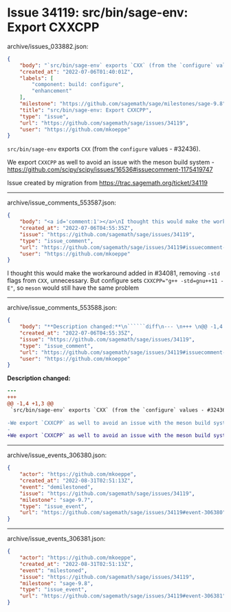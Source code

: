 # Issue 34119: src/bin/sage-env: Export CXXCPP

archive/issues_033882.json:
```json
{
    "body": "`src/bin/sage-env` exports `CXX` (from the `configure` values - #32436).\n\nWe export `CXXCPP` as well to avoid an issue with the meson build system - https://github.com/scipy/scipy/issues/16536#issuecomment-1175419747\n\nIssue created by migration from https://trac.sagemath.org/ticket/34119\n\n",
    "created_at": "2022-07-06T01:40:01Z",
    "labels": [
        "component: build: configure",
        "enhancement"
    ],
    "milestone": "https://github.com/sagemath/sage/milestones/sage-9.8",
    "title": "src/bin/sage-env: Export CXXCPP",
    "type": "issue",
    "url": "https://github.com/sagemath/sage/issues/34119",
    "user": "https://github.com/mkoeppe"
}
```
`src/bin/sage-env` exports `CXX` (from the `configure` values - #32436).

We export `CXXCPP` as well to avoid an issue with the meson build system - https://github.com/scipy/scipy/issues/16536#issuecomment-1175419747

Issue created by migration from https://trac.sagemath.org/ticket/34119





---

archive/issue_comments_553587.json:
```json
{
    "body": "<a id='comment:1'></a>\nI thought this would make the workaround added in #34081, removing `-std` flags from `CXX`, unnecessary. But configure sets `CXXCPP=\"g++ -std=gnu++11 -E\"`, so `meson` would still have the same problem",
    "created_at": "2022-07-06T04:55:35Z",
    "issue": "https://github.com/sagemath/sage/issues/34119",
    "type": "issue_comment",
    "url": "https://github.com/sagemath/sage/issues/34119#issuecomment-553587",
    "user": "https://github.com/mkoeppe"
}
```

<a id='comment:1'></a>
I thought this would make the workaround added in #34081, removing `-std` flags from `CXX`, unnecessary. But configure sets `CXXCPP="g++ -std=gnu++11 -E"`, so `meson` would still have the same problem



---

archive/issue_comments_553588.json:
```json
{
    "body": "**Description changed:**\n``````diff\n--- \n+++ \n@@ -1,4 +1,3 @@\n `src/bin/sage-env` exports `CXX` (from the `configure` values - #32436).\n \n-We export `CXXCPP` as well to avoid an issue with the meson build system - https://github.com/scipy/scipy/issues/16536#issuecomment-1175419747, which will make the workaround added in #34081, removing `-std` flags from `CXX`, unnecessary.\n-\n+We export `CXXCPP` as well to avoid an issue with the meson build system - https://github.com/scipy/scipy/issues/16536#issuecomment-1175419747\n``````\n",
    "created_at": "2022-07-06T04:55:35Z",
    "issue": "https://github.com/sagemath/sage/issues/34119",
    "type": "issue_comment",
    "url": "https://github.com/sagemath/sage/issues/34119#issuecomment-553588",
    "user": "https://github.com/mkoeppe"
}
```

**Description changed:**
``````diff
--- 
+++ 
@@ -1,4 +1,3 @@
 `src/bin/sage-env` exports `CXX` (from the `configure` values - #32436).
 
-We export `CXXCPP` as well to avoid an issue with the meson build system - https://github.com/scipy/scipy/issues/16536#issuecomment-1175419747, which will make the workaround added in #34081, removing `-std` flags from `CXX`, unnecessary.
-
+We export `CXXCPP` as well to avoid an issue with the meson build system - https://github.com/scipy/scipy/issues/16536#issuecomment-1175419747
``````




---

archive/issue_events_306380.json:
```json
{
    "actor": "https://github.com/mkoeppe",
    "created_at": "2022-08-31T02:51:13Z",
    "event": "demilestoned",
    "issue": "https://github.com/sagemath/sage/issues/34119",
    "milestone": "sage-9.7",
    "type": "issue_event",
    "url": "https://github.com/sagemath/sage/issues/34119#event-306380"
}
```



---

archive/issue_events_306381.json:
```json
{
    "actor": "https://github.com/mkoeppe",
    "created_at": "2022-08-31T02:51:13Z",
    "event": "milestoned",
    "issue": "https://github.com/sagemath/sage/issues/34119",
    "milestone": "sage-9.8",
    "type": "issue_event",
    "url": "https://github.com/sagemath/sage/issues/34119#event-306381"
}
```
